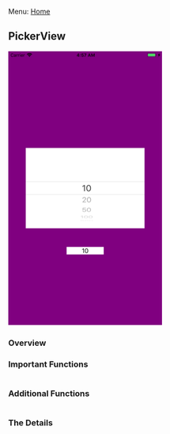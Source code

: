 Menu: [Home](../../README.md)

## PickerView

![Screenshot](screenshot-small.png)

### Overview


### Important Functions

```swift
```


### Additional Functions
```swift
```


### The Details
